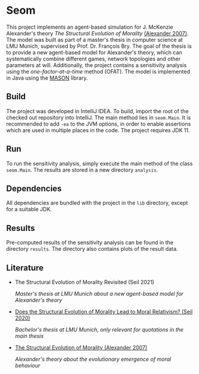 # Seom

This project implements an agent-based simulation for J. McKenzie Alexander's theory *The Structural Evolution of Morality* [(Alexander 2007)](https://doi.org/10.1017/CBO9780511550997).
The model was built as part of a master's thesis in computer science at LMU Munich, supervised by Prof. Dr. François Bry.
The goal of the thesis is to provide a new agent-based model for Alexander's theory, which can systematically combine different games, network topologies and other parameters at will.
Additionally, the project contains a sensitivity analysis using the *one-factor-at-a-time* method (OFAT).
The model is implemented in Java using the [MASON](https://cs.gmu.edu/~eclab/projects/mason/) library.

## Build

The project was developed in IntelliJ IDEA. To build, import the root of the checked out repository into IntelliJ. The main method lies in `seom.Main`.
It is recommended to add `-ea` to the JVM options, in order to enable assertions which are used in multiple places in the code. The project requires JDK 11.

## Run

To run the sensitivity analysis, simply execute the main method of the class `seom.Main`. The results are stored in a new directory `analysis`.

## Dependencies

All dependencies are bundled with the project in the `lib` directory, except for a suitable JDK.

## Results

Pre-computed results of the sensitivity analysis can be found in the directory `results`. The directory also contains plots of the result data.

## Literature

* The Structural Evolution of Morality Revisited (Seil 2021)

  *Master's thesis at LMU Munich about a new agent-based model for Alexander's theory*

* [Does the Structural Evolution of Morality Lead to Moral Relativism? (Seil 2020)](literature/Seil2020.pdf)

  *Bachelor's thesis at LMU Munich, only relevant for quotations in the main thesis*

* [The Structural Evolution of Morality (Alexander 2007)](https://doi.org/10.1017/CBO9780511550997)

  *Alexander's theory about the evolutionary emergence of moral behaviour*

